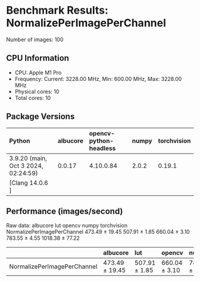 # Benchmark Results: NormalizePerImagePerChannel

Number of images: 100

## CPU Information

- CPU: Apple M1 Pro
- Frequency: Current: 3228.00 MHz, Min: 600.00 MHz, Max: 3228.00 MHz
- Physical cores: 10
- Total cores: 10

## Package Versions

| Python                                | albucore   | opencv-python-headless   | numpy   | torchvision   |
|:--------------------------------------|:-----------|:-------------------------|:--------|:--------------|
| 3.9.20 (main, Oct  3 2024, 02:24:59)  | 0.0.17     | 4.10.0.84                | 2.0.2   | 0.19.1        |
| [Clang 14.0.6 ]                       |            |                          |         |               |

## Performance (images/second)

Raw data:
                                   albucore            lut         opencv          numpy      torchvision
NormalizePerImagePerChannel  473.49 ± 19.45  507.91 ± 1.85  660.04 ± 3.10  783.55 ± 4.55  1018.38 ± 77.22

|                             | albucore       | lut           | opencv        | numpy         | torchvision     |
|:----------------------------|:---------------|:--------------|:--------------|:--------------|:----------------|
| NormalizePerImagePerChannel | 473.49 ± 19.45 | 507.91 ± 1.85 | 660.04 ± 3.10 | 783.55 ± 4.55 | 1018.38 ± 77.22 |
